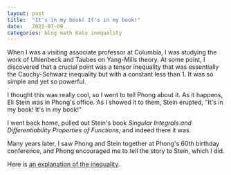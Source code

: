 ```yaml
---
layout: post
title:  "It's in my book! It's in my book!"
date:   2021-07-09
categories: blog math Kato inequality
---
```


When I was a visiting associate professor at Columbia, I was studying the work of Uhlenbeck and Taubes on Yang-Mills theory. At some point, I discovered that a crucial point was a tensor inequality that was essentially the Cauchy-Schwarz inequality but with a constant less than $1$. It was so simple and yet so powerful.

I thought this was really cool, so I went to tell Phong about it. As it happens, Eli Stein was in Phong's office. As I showed it to them, Stein erupted, "It's in my book! It's in my book!"

I went back home, pulled out Stein's book *Singular Integrals and Differentiability Properties of Functions*, and indeed there it was.

Many years later, I saw Phong and Stein together at Phong's 60th birthday conference, and Phong encouraged me to tell the story to Stein, which I did.

Here is [an explanation of the inequality](https://mathoverflow.net/a/110242/613).
